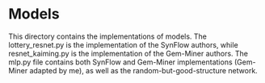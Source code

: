 # Models
This directory contains the implementations of models. The lottery_resnet.py is the implementation of the SynFlow authors, while resnet_kaiming.py is the implementation of the Gem-Miner authors.
The mlp.py file contains both SynFlow and Gem-Miner implementations (Gem-Miner adapted by me), as well as the random-but-good-structure network.